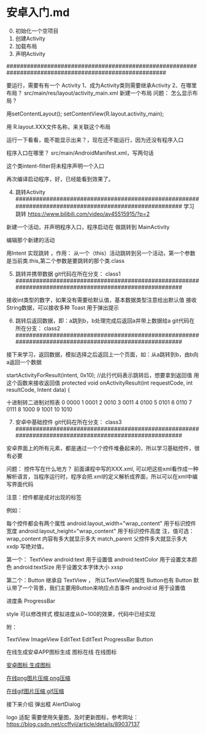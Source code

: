 # 安卓入门.md

0. 初始化一个空项目
1. 创建Activity
2. 加载布局
3. 声明Activity

#######################################################################################################

要运行，需要有有一个 Activity
1、成为Activity类则需要继承Activity
2、在哪里布局？ src/main/res/layout/activity_main.xml 新建一个布局
问题：
怎么显示布局？

用setContentLayout();
setContentView(R.layout.activity_main);

用 R.layout.XXX文件名称，来关联这个布局

运行一下看看，能不能显示出来？，现在还不能运行，因为还没有程序入口


程序入口在哪里？ src/main/AndroidManifest.xml，写两句话
<activity android:name=".MainActivity">
    <intent-filter>
        <action android:name="android.intent.action.MAIN"/>
        <category android:name="android.intent.category.LAUNCHER"/>
    </intent-filter>
</activity>

这个类intent-filter将未程序声明一个入口

再次编译启动程序，好，已经能看到效果了。

4. 跳转Activity
#######################################################################################################
学习跳转 	https://www.bilibili.com/video/av45515915/?p=2

新建一个活动，并声明程序入口，程序启动在 做跳转到 MainActivity

编辑那个新建的活动


用Intent 实现跳转 ，作用： 从一个（this）活动跳转到另一个活动，第一个参数是当前类.this,第二个参数是要跳转的那个类.class




5. 跳转并携带数据 git代码在所在分支： class1
#######################################################################################################


接收int类型的数字，如果没有需要给默认值，基本数据类型注意给出默认值
接收String数据，可以接收多种
Toast 用于弹出提示



6. 跳转后返回数据，即：a跳到b，b处理完成后返回a并带上数据给a git代码在所在分支： class2
#######################################################################################################

接下来学习，返回数据，模拟选择之后返回上一个页面，如：从a跳转到b，由b向a返回一个数据

startActivityForResult(intent, 0x10);  //此行代码表示跳转后，想要拿到返回值
用这个函数来接收返回值 protected void onActivityResult(int requestCode, int resultCode, Intent data) {


十进制转二进制对照表
0 	0000
1 	0001
2 	0010
3 	0011
4 	0100
5 	0101
6 	0110
7 	0111
8 	1000
9 	1001
10 	1010



7. 安卓中基础控件 git代码在所在分支： class3
#######################################################################################################

安卓界面上的所有元素，都是通过一个个控件堆叠起来的，所以学习基础控件，很有必要

问题：
控件写在什么地方？
前面课程中写的XXX.xml, 可以吧这些xml看作成一种解析语言，当程序运行时，程序会把.xml的定义解析成界面，所以可以在xml中编写界面代码

注意：控件都是成对出现的标签

例如：
<LinearLayout></LinearLayout>

每个控件都会有两个属性
android:layout_width="wrap_content" 用于标识控件宽度
android:layout_height="wrap_content" 用于标识控件高度
注，值可选：
wrap_content    内容有多大就显示多大
match_parent    父控件多大就显示多大
xxdp                   写绝对值，


第一个： TextView
android:text                用于设置值
android:textColor       用于设置文本颜色
android:textSize         用于设置文本字体大小 xxsp


第二个：Button 继承自 TextView ， 所以TextView的属性 Button也有
Button 默认带了一个背景，我们主要用Button来响应点击事件
android:id                用于设置值



进度条
ProgressBar

style 可以修改样式
模拟进度从0~100的效果，代码中已经实现


附：

TextView
ImageView
EditText
EditText
ProgressBar
Button


在线生成安卓APP图标生成 图标在线 在线图标

[安卓图标 生成图标](https://icon.wuruihong.com/)

[在线png图片压缩  png压缩](https://compresspng.com/zh/)

[在线gif图片压缩 gif压缩](https://www.soogif.com/compress)




接下来介绍 弹出框 AlertDialog

 logo 适配
需要使用矢量图，及时更新图标，参考网址：https://blog.csdn.net/ccffvii/article/details/89037137





